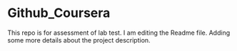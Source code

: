 # Github_Coursera
This repo is for assessment of lab test.
I am editing the Readme file. Adding some more details about the project description.
